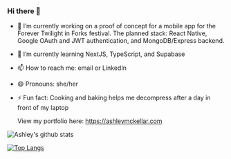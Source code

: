 ### Hi there 👋



- 🔭 I’m currently working on a proof of concept for a mobile app for the Forever Twilight in Forks festival.  The planned stack: React Native, Google OAuth and JWT authentication, and MongoDB/Express backend.
  
- 🌱 I’m currently learning NextJS, TypeScript, and Supabase
- 📫 How to reach me: email or LinkedIn
- 😄 Pronouns: she/her
- ⚡ Fun fact: Cooking and baking helps me decompress after a day in front of my laptop

  View my portfolio here: https://ashleymckellar.com

 ![Ashley's github stats](https://github-readme-stats.vercel.app/api?username=ashleymckellar&show_icons=true&theme=light)

 [![Top Langs](https://github-readme-stats.vercel.app/api/top-langs/?username=ashleymckellar&layout=compact)](https://github.com/ashleymckellar/github-readme-stats)

